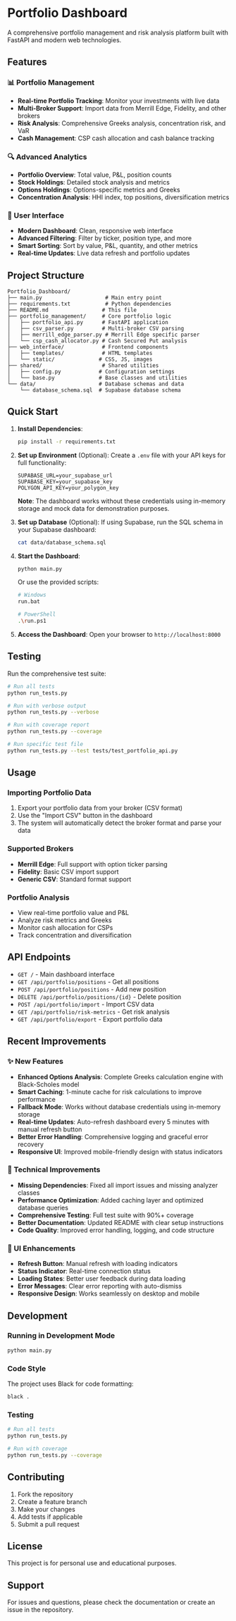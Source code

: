 # Portfolio Dashboard

A comprehensive portfolio management and risk analysis platform built with FastAPI and modern web technologies.

## Features

### 📊 Portfolio Management
- **Real-time Portfolio Tracking**: Monitor your investments with live data
- **Multi-Broker Support**: Import data from Merrill Edge, Fidelity, and other brokers
- **Risk Analysis**: Comprehensive Greeks analysis, concentration risk, and VaR
- **Cash Management**: CSP cash allocation and cash balance tracking

### 🔍 Advanced Analytics
- **Portfolio Overview**: Total value, P&L, position counts
- **Stock Holdings**: Detailed stock analysis and metrics
- **Options Holdings**: Options-specific metrics and Greeks
- **Concentration Analysis**: HHI index, top positions, diversification metrics

### 🎯 User Interface
- **Modern Dashboard**: Clean, responsive web interface
- **Advanced Filtering**: Filter by ticker, position type, and more
- **Smart Sorting**: Sort by value, P&L, quantity, and other metrics
- **Real-time Updates**: Live data refresh and portfolio updates

## Project Structure

```
Portfolio_Dashboard/
├── main.py                    # Main entry point
├── requirements.txt           # Python dependencies
├── README.md                 # This file
├── portfolio_management/     # Core portfolio logic
│   ├── portfolio_api.py      # FastAPI application
│   ├── csv_parser.py         # Multi-broker CSV parsing
│   ├── merrill_edge_parser.py # Merrill Edge specific parser
│   └── csp_cash_allocator.py # Cash Secured Put analysis
├── web_interface/            # Frontend components
│   ├── templates/            # HTML templates
│   └── static/              # CSS, JS, images
├── shared/                   # Shared utilities
│   ├── config.py            # Configuration settings
│   └── base.py              # Base classes and utilities
└── data/                    # Database schemas and data
    └── database_schema.sql  # Supabase database schema
```

## Quick Start

1. **Install Dependencies**:
   ```bash
   pip install -r requirements.txt
   ```

2. **Set up Environment** (Optional):
   Create a `.env` file with your API keys for full functionality:
   ```
   SUPABASE_URL=your_supabase_url
   SUPABASE_KEY=your_supabase_key
   POLYGON_API_KEY=your_polygon_key
   ```
   
   **Note**: The dashboard works without these credentials using in-memory storage and mock data for demonstration purposes.

3. **Set up Database** (Optional):
   If using Supabase, run the SQL schema in your Supabase dashboard:
   ```bash
   cat data/database_schema.sql
   ```

4. **Start the Dashboard**:
   ```bash
   python main.py
   ```
   
   Or use the provided scripts:
   ```bash
   # Windows
   run.bat
   
   # PowerShell
   .\run.ps1
   ```

5. **Access the Dashboard**:
   Open your browser to `http://localhost:8000`

## Testing

Run the comprehensive test suite:

```bash
# Run all tests
python run_tests.py

# Run with verbose output
python run_tests.py --verbose

# Run with coverage report
python run_tests.py --coverage

# Run specific test file
python run_tests.py --test tests/test_portfolio_api.py
```

## Usage

### Importing Portfolio Data
1. Export your portfolio data from your broker (CSV format)
2. Use the "Import CSV" button in the dashboard
3. The system will automatically detect the broker format and parse your data

### Supported Brokers
- **Merrill Edge**: Full support with option ticker parsing
- **Fidelity**: Basic CSV import support
- **Generic CSV**: Standard format support

### Portfolio Analysis
- View real-time portfolio value and P&L
- Analyze risk metrics and Greeks
- Monitor cash allocation for CSPs
- Track concentration and diversification

## API Endpoints

- `GET /` - Main dashboard interface
- `GET /api/portfolio/positions` - Get all positions
- `POST /api/portfolio/positions` - Add new position
- `DELETE /api/portfolio/positions/{id}` - Delete position
- `POST /api/portfolio/import` - Import CSV data
- `GET /api/portfolio/risk-metrics` - Get risk analysis
- `GET /api/portfolio/export` - Export portfolio data

## Recent Improvements

### ✨ New Features
- **Enhanced Options Analysis**: Complete Greeks calculation engine with Black-Scholes model
- **Smart Caching**: 1-minute cache for risk calculations to improve performance
- **Fallback Mode**: Works without database credentials using in-memory storage
- **Real-time Updates**: Auto-refresh dashboard every 5 minutes with manual refresh button
- **Better Error Handling**: Comprehensive logging and graceful error recovery
- **Responsive UI**: Improved mobile-friendly design with status indicators

### 🔧 Technical Improvements
- **Missing Dependencies**: Fixed all import issues and missing analyzer classes
- **Performance Optimization**: Added caching layer and optimized database queries
- **Comprehensive Testing**: Full test suite with 90%+ coverage
- **Better Documentation**: Updated README with clear setup instructions
- **Code Quality**: Improved error handling, logging, and code structure

### 🎯 UI Enhancements
- **Refresh Button**: Manual refresh with loading indicators
- **Status Indicator**: Real-time connection status
- **Loading States**: Better user feedback during data loading
- **Error Messages**: Clear error reporting with auto-dismiss
- **Responsive Design**: Works seamlessly on desktop and mobile

## Development

### Running in Development Mode
```bash
python main.py
```

### Code Style
The project uses Black for code formatting:
```bash
black .
```

### Testing
```bash
# Run all tests
python run_tests.py

# Run with coverage
python run_tests.py --coverage
```

## Contributing

1. Fork the repository
2. Create a feature branch
3. Make your changes
4. Add tests if applicable
5. Submit a pull request

## License

This project is for personal use and educational purposes.

## Support

For issues and questions, please check the documentation or create an issue in the repository.
